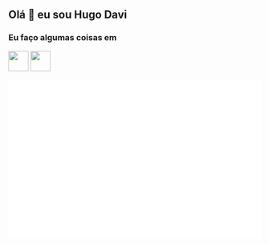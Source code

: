 ## Olá 👋 eu sou Hugo Davi


### Eu faço algumas coisas em
<img loading="lazy" src="https://cdn.jsdelivr.net/gh/devicons/devicon/icons/javascript/javascript-original.svg" width="40" height="40"/> <img loading="lazy" src="https://cdn.jsdelivr.net/gh/devicons/devicon/icons/nodejs/nodejs-original.svg" width="40" height="40"/>

<!-- lastfm -->
<img src="music.svg" />


<br>
